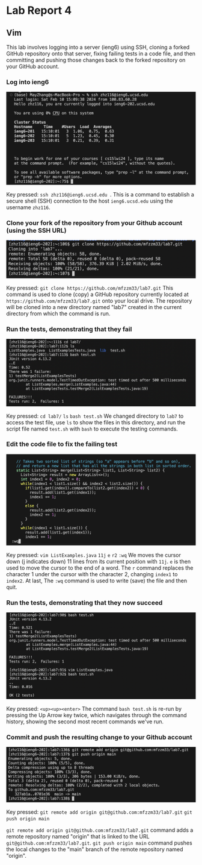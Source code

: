 # Lab Report 4 
## Vim

This lab involves logging into a server (ieng6) using SSH, cloning a forked GitHub repository onto that server, fixing failing tests in a code file, 
and then committing and pushing those changes back to the forked repository on your GitHub account.

### Log into ieng6

![image](login.png)

Key pressed: `ssh zhz116@ieng6.ucsd.edu `.
This is a command to establish a secure shell (SSH) connection to the host `ieng6.ucsd.edu` using the username `zhz116`.
### Clone your fork of the repository from your Github account (using the SSH URL)

![image](Clone.png)

Key pressed: `git clone https://github.com/mfzzm33/lab7.git`
This command is used to clone (copy) a GitHub repository currently located at `https://github.com/mfzzm33/lab7.git` onto your local drive. 
The repository will be cloned into a new directory named "lab7" created in the current directory from which the command is run.

### Run the tests, demonstrating that they fail

![image](failed.png)

Key pressed: `cd lab7/` `ls` `bash test.sh`
We changed directory to `lab7` to access the test file, use `ls` to show the files in this directory, and run the script file named `test.sh` with `bash` 
to execute the testing commands.

### Edit the code file to fix the failing test

![image](fix.png)

Key pressed: `vim ListExamples.java` `11j` `e` `r2` `:wq`
We moves the cursor down (j indicates down) 11 lines from its current position with `11j`. `e` is then used to move the cursor to the end of a word.
The `r` command replaces the character 1 under the cursor with the character 2, changing `index1` to `index2`.
At last, The `:wq` command is used to write (save) the file and then quit. 

### Run the tests, demonstrating that they now succeed

![image](succeed.png)

Key pressed: `<up><up><enter>`
The command `bash test.sh` is re-run by pressing the Up Arrow key twice, which navigates through the command history, showing the second most recent commands we've run.

### Commit and push the resulting change to your Github account

![image](push.png)

Key pressed: `git remote add origin git@github.com:mfzzm33/lab7.git` `git push origin main`

`git remote add origin git@github.com:mfzzm33/lab7.git` command adds a remote repository named "origin" that is linked to the URL `git@github.com:mfzzm33/lab7.git`.
`git push origin main` command pushes the local changes to the "main" branch of the remote repository named "origin".
